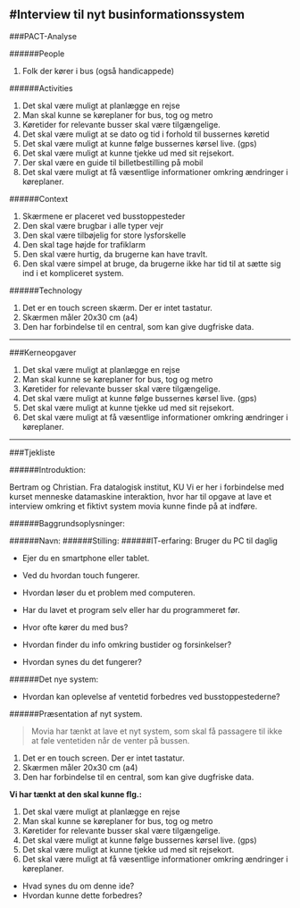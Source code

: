 #Interview til nyt businformationssystem
-----
###PACT-Analyse

######People
1. Folk der kører i bus (også handicappede)

######Activities
1. Det skal være muligt at planlægge en rejse
2. Man skal kunne se køreplaner for bus, tog og metro
3. Køretider for relevante busser skal være
   tilgængelige.
4. Det skal være muligt at se dato og tid i forhold
   til bussernes køretid
5. Det skal være muligt at kunne følge bussernes
   kørsel live. (gps)
6. Det skal være muligt at kunne tjekke ud med sit
   rejsekort.
7. Der skal være en guide til billetbestilling på
   mobil
8. Det skal være muligt at få væsentlige informationer
   omkring ændringer i køreplaner.

######Context
1. Skærmene er placeret ved busstoppesteder
2. Den skal være brugbar i alle typer vejr
3. Den skal være tilbøjelig for store lysforskelle
4. Den skal tage højde for trafiklarm
5. Den skal være hurtig, da brugerne kan have travlt.
6. Den skal være simpel at bruge, da brugerne ikke har tid til at sætte sig ind i et kompliceret system.

######Technology
1. Det er en touch screen skærm. Der er intet tastatur.
2. Skærmen måler 20x30 cm (a4)
3. Den har forbindelse til en central, som kan give dugfriske data.

-----

###Kerneopgaver

1. Det skal være muligt at planlægge en rejse
2. Man skal kunne se køreplaner for bus, tog og metro
3. Køretider for relevante busser skal være
   tilgængelige.
4. Det skal være muligt at kunne følge bussernes
   kørsel live. (gps)
5. Det skal være muligt at kunne tjekke ud med sit
   rejsekort.
6. Det skal være muligt at få væsentlige informationer
   omkring ændringer i køreplaner.

-----
###Tjekliste

######Introduktion:

Bertram og Christian.
Fra datalogisk institut, KU
Vi er her i forbindelse med kurset menneske datamaskine interaktion, hvor har til opgave at lave et interview omkring et fiktivt system movia kunne finde på at indføre.

######Baggrundsoplysninger:

######Navn:
######Stilling:
######IT-erfaring:
Bruger du PC til daglig
- Ejer du en smartphone eller tablet.
 - Ved du hvordan touch fungerer.

- Hvordan løser du et problem med computeren.
- Har du lavet et program selv eller har du programmeret før.

- Hvor ofte kører du med bus?
- Hvordan finder du info omkring bustider og forsinkelser?
 - Hvordan synes du det fungerer?

######Det nye system:

- Hvordan kan oplevelse af ventetid forbedres ved busstoppestederne?

######Præsentation af nyt system.

> Movia har tænkt at lave et nyt system, som skal få passagere til ikke at føle ventetiden når de venter på bussen.

1. Det er en touch screen. Der er intet tastatur.
2. Skærmen måler 20x30 cm (a4)
3. Den har forbindelse til en central, som kan give
   dugfriske data.

**Vi har tænkt at den skal kunne flg.:**

1. Det skal være muligt at planlægge en rejse
2. Man skal kunne se køreplaner for bus, tog og metro
3. Køretider for relevante busser skal være
   tilgængelige.
4. Det skal være muligt at kunne følge bussernes
   kørsel live. (gps)
5. Det skal være muligt at kunne tjekke ud med sit
   rejsekort.
6. Det skal være muligt at få væsentlige informationer
   omkring ændringer i køreplaner.

- Hvad synes du om denne ide?
- Hvordan kunne dette forbedres?
